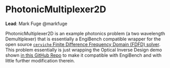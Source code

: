 # PhotonicMultiplexer2D

**Lead**: Mark Fuge @markfuge

PhotonicMultiplexer2D is an example photonics problem (a two wavelength Demultiplexer) that is essentially a EngiBench compatible wrapper for the open source [`cerviche` Finite Difference Frequency Domain (FDFD) solver](https://github.com/fancompute/ceviche). This problem essentially is just wrapping the Optical Inverse Design demo shown [in this GitHub Repo](https://github.com/fancompute/workshop-invdesign) to make it compatible with EngiBench and with little further modification therein.

